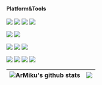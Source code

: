 #### Platform&Tools
[![](https://img.shields.io/badge/macOS-Ventura-orange?style=flat-square&logo=apple)](https://www.apple.com/mo/macos/ventura/)
[![](https://img.shields.io/badge/Ubuntu%20Server-18.04%20LTS-orange?style=flat-square&logo=ubuntu)](https://ubuntu.com/)
[![](https://img.shields.io/badge/Apple-iPhone12%20Pro-435A6B?style=flat-square&logo=apple)](https://www.apple.com.cn/iphone/)
[![](https://img.shields.io/badge/Apple-iPad%20Pro%2012.9(5th)-lightgrey?style=flat-square&logo=apple)](https://www.apple.com.cn/ipad-pro/)

[![](https://img.shields.io/badge/IDE-Visual%20Studio%20Code-blue?style=flat-square&logo=visual-studio-code&logoColor=ffffff)](https://code.visualstudio.com/)
[![](https://img.shields.io/badge/IDE-CLion-65D791?style=flat-square&logo=clion)](https://www.jetbrains.com/clion/)

[![](https://img.shields.io/badge/-C++-3C7BB8?style=flat-square&logo=c%2B%2B)](https://cplusplus.com/)
[![](https://img.shields.io/badge/-Python-3C7BB8?style=flat-square&logo=python&logoColor=ffdd54)](https://www.python.org/)
[![](https://img.shields.io/badge/-Pytorch-Dc583A?style=flat-square&logo=pytorch&logoColor=white)](https://www.pytorch.org/)

[![](https://img.shields.io/badge/-Git-f05032?style=flat-square&logo=git&logoColor=white)](https://git-scm.com/)
[![](https://img.shields.io/badge/-Latex-377E7F?style=flat-square&logo=latex)](https://www.latex-project.org/)
[![](https://img.shields.io/badge/-MySQL-4479a1?style=flat-square&logo=mysql&logoColor=white)](https://www.mysql.com/)
[![](https://img.shields.io/badge/-Docker-53B4E8?style=flat-square&logo=docker&logoColor=white)](https://www.docker.com/)

<p align="center"> 
  
| <a> <img align="center" src="https://github-readme-stats-armiku.vercel.app/api?username=armiku&show_icons=true&include_all_commits=false&theme=buefy&hide_border=true" alt="ArMiku's github stats" /> </a> | <a> <img align="center" src="https://github-readme-stats-armiku.vercel.app/api/top-langs/?username=armiku&layout=compact&theme=buefy&hide_border=true" /> </a> | 
| ------------- | ------------- |

</p>

<br />


<!--
**ArMiku/ArMiku** is a ✨ _special_ ✨ repository because its `README.md` (this file) appears on your GitHub profile.

Here are some ideas to get you started:

- 🔭 I’m currently working on ...
- 🌱 I’m currently learning ...
- 👯 I’m looking to collaborate on ...
- 🤔 I’m looking for help with ...
- 💬 Ask me about ...
- 📫 How to reach me: ...
- 😄 Pronouns: ...
- ⚡ Fun fact: ...
-->
